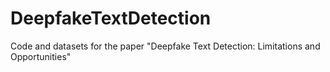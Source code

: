 # DeepfakeTextDetection
Code and datasets for the paper "Deepfake Text Detection: Limitations and Opportunities"

